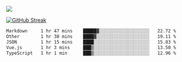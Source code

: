 ![](http://github-profile-summary-cards.vercel.app/api/cards/profile-details?username=sivori&theme=nightowl)

<a href="https://git.io/streak-stats"><img src="https://streak-stats.demolab.com?user=sivori&theme=nightowl&card_width=700&card_height=200" alt="GitHub Streak" /></a>

<!--START_SECTION:waka-->

```txt
Markdown     1 hr 47 mins    █████▓░░░░░░░░░░░░░░░░░░░   22.72 %
Other        1 hr 30 mins    ████▓░░░░░░░░░░░░░░░░░░░░   19.11 %
JSON         1 hr 15 mins    ████░░░░░░░░░░░░░░░░░░░░░   15.83 %
Vue.js       1 hr 3 mins     ███▒░░░░░░░░░░░░░░░░░░░░░   13.50 %
TypeScript   1 hr 1 min      ███▒░░░░░░░░░░░░░░░░░░░░░   12.96 %
```

<!--END_SECTION:waka-->
